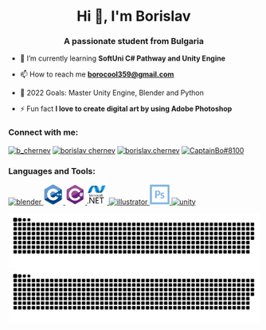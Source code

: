 <h1 align="center">Hi 👋, I'm Borislav</h1>
<h3 align="center">A passionate student from Bulgaria</h3>

- 🌱 I’m currently learning **SoftUni C# Pathway and Unity Engine**

- 📫 How to reach me **borocool359@gmail.com**

- 🥅 2022 Goals: Master Unity Engine, Blender and Python

- ⚡ Fun fact **I love to create digital art by using Adobe Photoshop**

<h3 align="left">Connect with me:</h3>
<p align="left">
<a href="https://twitter.com/b_chernev" target="blank"><img align="center" src="https://raw.githubusercontent.com/rahuldkjain/github-profile-readme-generator/master/src/images/icons/Social/twitter.svg" alt="b_chernev" height="30" width="40" /></a>
<a href="https://linkedin.com/in/borislav chernev" target="blank"><img align="center" src="https://raw.githubusercontent.com/rahuldkjain/github-profile-readme-generator/master/src/images/icons/Social/linked-in-alt.svg" alt="borislav chernev" height="30" width="40" /></a>
<a href="https://instagram.com/borislav.chernev" target="blank"><img align="center" src="https://raw.githubusercontent.com/rahuldkjain/github-profile-readme-generator/master/src/images/icons/Social/instagram.svg" alt="borislav.chernev" height="30" width="40" /></a>
<a href="https://discord.gg/CaptainBo#8100" target="blank"><img align="center" src="https://raw.githubusercontent.com/rahuldkjain/github-profile-readme-generator/master/src/images/icons/Social/discord.svg" alt="CaptainBo#8100" height="30" width="40" /></a>
</p>

<h3 align="left">Languages and Tools:</h3>
<p align="left"> <a href="https://www.blender.org/" target="_blank" rel="noreferrer"> <img src="https://download.blender.org/branding/community/blender_community_badge_white.svg" alt="blender" width="40" height="40"/> </a> <a href="https://www.w3schools.com/cpp/" target="_blank" rel="noreferrer"> <img src="https://raw.githubusercontent.com/devicons/devicon/master/icons/cplusplus/cplusplus-original.svg" alt="cplusplus" width="40" height="40"/> </a> <a href="https://www.w3schools.com/cs/" target="_blank" rel="noreferrer"> <img src="https://raw.githubusercontent.com/devicons/devicon/master/icons/csharp/csharp-original.svg" alt="csharp" width="40" height="40"/> </a> <a href="https://dotnet.microsoft.com/" target="_blank" rel="noreferrer"> <img src="https://raw.githubusercontent.com/devicons/devicon/master/icons/dot-net/dot-net-original-wordmark.svg" alt="dotnet" width="40" height="40"/> </a> <a href="https://www.adobe.com/in/products/illustrator.html" target="_blank" rel="noreferrer"> <img src="https://www.vectorlogo.zone/logos/adobe_illustrator/adobe_illustrator-icon.svg" alt="illustrator" width="40" height="40"/> </a> <a href="https://www.photoshop.com/en" target="_blank" rel="noreferrer"> <img src="https://raw.githubusercontent.com/devicons/devicon/master/icons/photoshop/photoshop-line.svg" alt="photoshop" width="40" height="40"/> </a> <a href="https://unity.com/" target="_blank" rel="noreferrer"> <img src="https://www.vectorlogo.zone/logos/unity3d/unity3d-icon.svg" alt="unity" width="40" height="40"/> </a> </p>

![GitHub Snake Light](https://github.com/Borislav-Test/Borislav-Test/blob/output/github-contribution-grid-snake-dark.svg#gh-light-mode-only)
![GitHub Snake dark](https://github.com/Borislav-Test/Borislav-Test/blob/output/github-contribution-grid-snake.svg#gh-dark-mode-only)
